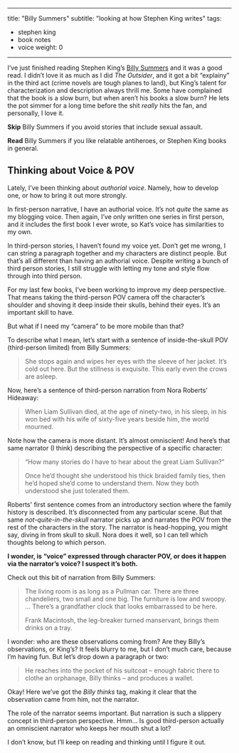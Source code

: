 
---
title: "Billy Summers"
subtitle: "looking at how Stephen King writes"
tags:
- stephen king
- book notes
- voice
weight: 0
---


I’ve just finished reading Stephen King’s [Billy Summers](https://micro.blog/books/9781982173630) and it was a good read. I didn’t love it as much as I did _The Outsider_, and it got a bit “explainy” in the third act (crime novels are tough planes to land), but King’s talent for characterization and description always thrill me. Some have complained that the book is a slow burn, but when aren’t his books a slow burn? He lets the pot simmer for a long time before the shit _really_ hits the fan, and personally, I love it.

**Skip** Billy Summers if you avoid stories that include sexual assault.

**Read** Billy Summers if you like relatable antiheroes, or Stephen King books in general.

## Thinking about Voice & POV

Lately, I’ve been thinking about _authorial voice_. Namely, how to develop one, or how to bring it out more strongly.

In first-person narrative, I have an authorial voice. It’s not _quite_ the same as my blogging voice. Then again, I’ve only written one series in first person, and it includes the first book I ever wrote, so Kat’s voice has similarities to my own.

In third-person stories, I haven’t found my voice yet. Don’t get me wrong, I can string a paragraph together and my characters are distinct people. But that’s all different than having an authorial voice. Despite writing a bunch of third person stories, I still struggle with letting my tone and style flow through into third person.

For my last few books, I’ve been working to improve my deep perspective. That means taking the third-person POV camera off the character’s shoulder and shoving it deep inside their skulls, behind their eyes. It’s an important skill to have.

But what if I need my “camera” to be more mobile than that?

To describe what I mean, let’s start with a sentence of inside-the-skull POV (third-person limited) from Billy Summers:

> She stops again and wipes her eyes with the sleeve of her jacket. It’s cold out here. But the stillness is exquisite. This early even the crows are asleep.

Now, here’s a sentence of third-person narration from Nora Roberts' Hideaway:

> When Liam Sullivan died, at the age of ninety-two, in his sleep, in his won bed with his wife of sixty-five years beside him, the world mourned.

Note how the camera is more distant. It’s almost omniscient! And here’s that same narrator (I think) describing the perspective of a specific character:

> “How many stories do I have to hear about the great Liam Sullivan?”
> 
> Once he’d thought she understood his thick braided family ties, then he’d hoped she’d come to understand them. Now they both understood she just tolerated them.

Roberts' first sentence comes from an introductory section where the family history is described. It’s disconnected from any particular scene. But that same _not-quite-in-the-skull_ narrator picks up and narrates the POV from the rest of the characters in the story. The narrator is head-hopping, you might say, diving in from skull to skull. Nora does it well, so I can tell which thoughts belong to which person.

**I wonder, is “voice” expressed through character POV, or does it happen via the narrator’s voice? I suspect it’s both.**

Check out this bit of narration from Billy Summers:

> The living room is as long as a Pullman car. There are three chandeliers, two small and one big. The furniture is low and swoopy. … There’s a grandfather clock that looks embarrassed to be here.
> 
> Frank Macintosh, the leg-breaker turned manservant, brings them drinks on a tray.

I wonder: who are these observations coming from? Are they Billy’s observations, or King’s? It feels blurry to me, but I don’t much care, because I’m having fun. But let’s drop down a paragraph or two:

> He reaches into the pocket of his suitcoat – enough fabric there to clothe an orphanage, Billy thinks – and produces a wallet.

Okay! Here we’ve got the _Billy thinks_ tag, making it clear that the observation came from him, not the narrator.

The role of the narrator seems important. But narration is such a slippery concept in third-person perspective. Hmm… Is good third-person actually an omniscient narrator who keeps her mouth shut a lot?

I don’t know, but I’ll keep on reading and thinking until I figure it out.